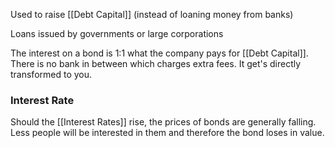 Used to raise [[Debt Capital]] (instead of loaning money from banks)

Loans issued by governments or large corporations

The interest on a bond is 1:1 what the company pays for [[Debt Capital]]. There is no bank in between which charges extra fees. It get's directly transformed to you.
### Interest Rate

Should the [[Interest Rates]] rise, the prices of bonds are generally falling. Less people will be interested in them and therefore the bond loses in value.
